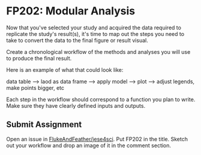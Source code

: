 # FP202: Modular Analysis

Now that you've selected your study and acquired the data required to replicate the study's result(s), it's time to map out the steps you need to take to convert the data to the final figure or result visual. 

Create a chronological workflow of the methods and analyses you will use to produce the final result. 

Here is an example of what that could look like:  

data table --> laod as data frame --> apply model --> plot --> adjust legends, make points bigger, etc   

Each step in the workflow should correspond to a function you plan to write. Make sure they have clearly defined inputs and outputs.

## Submit Assignment
Open an issue in [FlukeAndFeather/jese4sci](https://github.com/FlukeAndFeather/jese4sci). Put FP202 in the title. Sketch out your workflow and drop an image of it in the comment section. 
